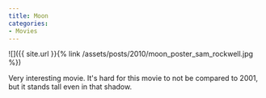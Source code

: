 ```yaml
---
title: Moon
categories:
- Movies
---
```


![]({{ site.url }}{% link /assets/posts/2010/moon_poster_sam_rockwell.jpg %})
  



Very interesting movie. It's hard for this movie to not be compared to 2001, but it stands tall even in that shadow.
